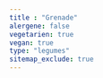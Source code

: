 ```yaml
---
title : "Grenade"
alergene: false
vegetarien: true
vegan: true
type: "legumes"
sitemap_exclude: true
--- 
```

